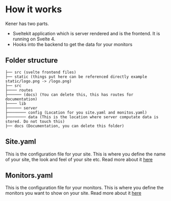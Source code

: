 # How it works

Kener has two parts.

-   Sveltekit application which is server rendered and is the frontend. It is running on Svelte 4.
-   Hooks into the backend to get the data for your monitors

## Folder structure

```shell
├── src (svelte frontend files)
├── static (things put here can be referenced directly example static/logo.png -> /logo.png)
├── src
├──── routes
├────── (docs) (You can delete this, this has routes for documentation)
├──── lib
├────── server
├──────── config (Location for you site.yaml and monitos.yaml)
├──────── data (This is the location where server computate data is stored. Do not touch this)
├── docs (Documentation, you can delete this folder)
```

## Site.yaml

This is the configuration file for your site. This is where you define the name of your site, the look and feel of your site etc. Read more about it [here](/docs/customize-site)

## Monitors.yaml

This is the configuration file for your monitors. This is where you define the monitors you want to show on your site. Read more about it [here](/docs/monitors)
